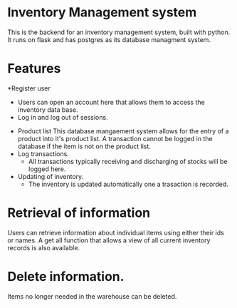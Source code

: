 # Inventory Management system
This is the backend for an inventory management system, built with python. It runs on flask and has postgres as its database managment system.

# Features
*Register user
  - Users can open an account here that allows them to access the inventory data base.
  - Log in and log out of sessions.
* Product list
  This database mangaement system allows for the entry of a product into it's product list.
   A transaction cannot be logged in the database if the item is not on the product list.
* Log transactions.
  - All transactions typically receiving and discharging of stocks will be logged here.
* Updating of inventory.
  - The inventory is updated automatically one a trasaction is recorded.
# Retrieval of information 
Users can retrieve information about individual items using either their ids or names. 
A get all function that allows a view of all current inventory records is also available.

# Delete information.
Items no longer needed in the warehouse can be deleted.

